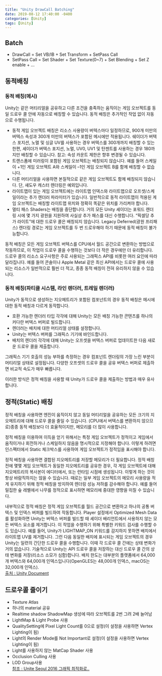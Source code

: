 ```yaml
---
title: "Unity DrawCall Batching"
date: 2019-08-12 17:40:00 -0400
categories: [Unity]
tags: [Unity]
---
```


## Batch
- DrawCall = Set VB/IB + Set Transform + SetPass Call
- SetPass Call = Set Shader + Set Texture(0~7) + Set Blending + Set Z enable + ...

## 동적배칭
### 동적 배칭(메시)
Unity는 같은 머티리얼을 공유하고 다른 조건을 충족하는 움직이는 게임 오브젝트를 동일 드로우 콜 안에 자동으로 배칭할 수 있습니다. 동적 배칭은 추가적인 작업 없이 자동으로 수행됩니다.

- 동적 게임 오브젝트 배칭은 리소스 사용량이 버텍스마다 일정하므로, 900개 미만의 버텍스 속성과 300개 미만의 버텍스가 포함된 메시에만 적용됩니다.
쉐이더가 버텍스 포지션, 노멀 및 싱글 UV를 사용하는 경우 버텍스를 300개까지 배칭할 수 있는 한편, 셰이더가 버텍스 포지션, 노멀, UV0, UV1 및 탄젠트를 사용하는 경우 180까지만 배칭할 수 있습니다.
참고: 속성 카운트 제한은 향후 변경될 수 있습니다.
- 트랜스폼에 미러링이 포함된 게임 오브젝트는 배칭되지 않습니다. 예를 들어 스케일이 +1인 게임 오브젝트 A와 스케일이 –1인 게임 오브젝트 B를 함께 배칭할 수 없습니다.
- 다른 머티리얼을 사용하면 본질적으로 같은 게임 오브젝트도 함께 배칭되지 않습니다. 단, 섀도우 캐스터 렌더링은 예외입니다.
- 라이트맵이 있는 게임 오브젝트에는 라이트맵 인덱스와 라이트맵으로 오프셋/스케일이라는 추가 렌더러 파라미터가 있습니다. 일반적으로 동적 라이트맵이 적용된 게임 오브젝트는 배칭할 라이트맵 위치와 정확히 똑같은 위치를 가리켜야 합니다.
- 멀티 패스 Shaders는 배칭을 중단합니다.
거의 모든 Unity 셰이더는 포워드 렌더링 시에 몇 가지 광원을 지원하여 사실상 추가 패스를 대신 수행합니다. “픽셀당 추가 라이트”에 대한 드로우 콜은 배칭되지 않습니다.
Legacy Deferred(광원 프리패스) 렌더링 경로는 게임 오브젝트를 두 번 드로우해야 하기 때문에 동적 배칭이 불가능합니다.

동적 배칭은 모든 게임 오브젝트 버텍스를 CPU에서 월드 공간으로 변환하는 방법으로 작동하므로, 이 작업이 드로우 콜을 수행하는 것보다 더 작은 경우에만 더 유리합니다. 드로우 콜의 리소스 요구사항은 주로 사용되는 그래픽스 API를 비롯한 여러 요인에 따라 달라집니다. 예를 들어 콘솔이나 Apple Metal 같은 최신 API에서는 드로우 콜에 사용되는 리소스가 일반적으로 훨씬 더 적고, 종종 동적 배칭이 전혀 유리하지 않을 수 있습니다.

### 동적 배칭(파티클 시스템, 라인 렌더러, 트레일 렌더러)
Unity가 동적으로 생성하는 지오메트리가 포함된 컴포넌트의 경우 동적 배칭은 메시에 대한 동적 배칭과 다르게 동작합니다.

- 호환 가능한 렌더러 타입 각각에 대해 Unity는 모든 배칭 가능한 콘텐츠를 하나의 커다란 버텍스 버퍼로 빌드합니다.
- 렌더러는 배치에 대한 머티리얼 상태를 설정합니다.
- Unity는 버텍스 버퍼를 그래픽스 기기에 바인드합니다.
- 배치의 렌더러 각각에 대해 Unity는 오프셋을 버텍스 버퍼로 업데이트한 다음 새로운 드로우 콜을 제출합니다.

그래픽스 기기 호출의 성능 부하를 측정하는 경우 컴포넌트 렌더링의 가장 느린 부분이 머티리얼 상태로 설정됩니다. 다양한 오프셋의 드로우 콜을 공유 버텍스 버퍼로 제출하면 비교적 속도가 매우 빠릅니다.

이러한 방식은 정적 배칭을 사용할 때 Unity가 드로우 콜을 제출하는 방법과 매우 유사합니다.

## 정적(Static) 배칭
정적 배칭을 사용하면 엔진이 움직이지 않고 동일 머티리얼을 공유하는 모든 크기의 지오메트리에 대해 드로우 콜을 줄일 수 있습니다. (CPU에서 버텍스를 변환하지 않으므로)종종 동적 배칭보다 더 효율적이지만, 메모리를 더 많이 사용합니다.

정적 배칭을 이용하여 이득을 얻기 위해서는 특정 게임 오브젝트가 정적이고 게임에서 움직이거나 회전하거나 스케일하지 않음을 명시적으로 지정해야 합니다. 이렇게 하려면 인스펙터에서 Static 체크박스를 사용하여 게임 오브젝트가 정적임을 표시해야 합니다.

정적 배칭을 사용하면 결합된 지오메트리를 저장할 메모리가 더 필요합니다. 정적 배칭 전에 몇몇 게임 오브젝트가 동일한 지오메트리를 공유한 경우, 각 게임 오브젝트에 대해 지오메트리의 복사본이 에디터에서, 또는 런타임 시점에 생성됩니다. 이렇게 하는 것이 항상 바람직하지는 않을 수 있습니다. 때로는 일부 게임 오브젝트의 메모리 사용량을 적게 유지하기 위해 정적 배칭을 방지하여 렌더링 성능 저하를 감수해야 합니다. 예를 들어 밀집한 숲 레벨에서 나무를 정적으로 표시하면 메모리에 중대한 영향을 미칠 수 있습니다.

내부적으로 정적 배칭은 정적 게임 오브젝트를 월드 공간으로 변환하고 하나의 공통 버텍스 및 인덱스 버퍼를 빌드하여 작동합니다. Player 설정에서 Optimized Mesh Data 를 활성화하면 Unity는 버텍스 버퍼를 빌드할 때 셰이더 배리언트에서 사용하지 않는 모든 버텍스 요소를 제거합니다. 이 작업을 수행하기 위해 특별한 키워드 검사를 수행할 수도 있습니다. 예를 들어, Unity가 LIGHTMAP_ON 키워드를 감지하지 못하면 배치에서 라이트맵 UV를 제거합니다. 그런 다음 동일한 배치에 표시되는 게임 오브젝트의 경우 Unity는 일련의 간단한 드로우 콜을 수행합니다. 이때 각 드로우 콜 간에는 상태 변화가 거의 없습니다. 기술적으로 Unity는 API 드로우 콜을 저장하는 대신 드로우 콜 간의 상태 변화를 저장(리소스 소모가 심함)합니다. 배치 한도는 대부분의 플랫폼에서 64,000개 버텍스와 64,000개 인덱스입니다(OpenGLES는 48,000개 인덱스, macOS는 32,000개 인덱스).  
[출처 : Unity Document](https://docs.unity3d.com/kr/2019.1/Manual/DrawCallBatching.html)

## 드로우콜 줄이기
- Texture Atlas
- 하나의 material 공유
- Realtime shadow ShadowMap 생성에 따라 오브젝트를 2번 그려 2배 늘어남
- LightMap & Light Probe 사용
- QualitySetting에 Pixel Light Count를 0으로 설정(이 설정을 사용하면 Vertex Lighting이 됨)
- Light의 Render Mode를 Not Important로 설정(이 설정을 사용하면 Vertex Lighting이 됨)
- Light를 사용하지 않는 MatCap Shader 사용
- Occlusion Culling 사용
- LOD Group사용  
[참조 : Unite Seoul 2016 그래픽 최적화로..](https://youtu.be/ffRDriHukSI)